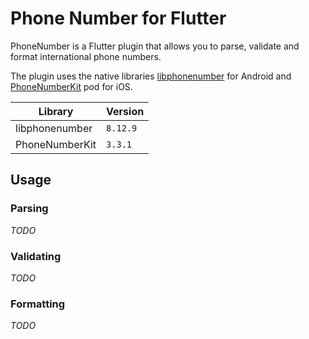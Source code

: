# Phone Number for Flutter

PhoneNumber is a Flutter plugin that allows you to parse, validate and format international phone numbers.

The plugin uses the native libraries [libphonenumber](https://github.com/google/libphonenumber) for Android and [PhoneNumberKit](https://github.com/marmelroy/PhoneNumberKit) pod for iOS.

|Library|Version|
|--|--|
|libphonenumber|`8.12.9`|
|PhoneNumberKit|`3.3.1`|

## Usage

### Parsing
_TODO_

### Validating
_TODO_

### Formatting
_TODO_
